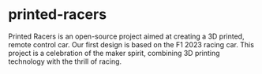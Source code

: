 # printed-racers
Printed Racers is an open-source project aimed at creating a 3D printed, remote control car. Our first design is based on the F1 2023 racing car. This project is a celebration of the maker spirit, combining 3D printing technology with the thrill of racing.
